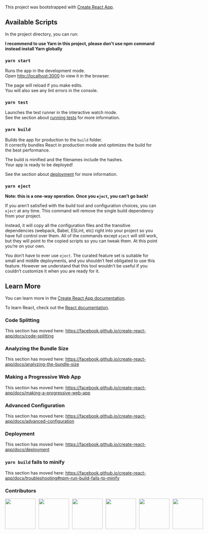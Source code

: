 This project was bootstrapped with [Create React App](https://github.com/facebook/create-react-app).

## Available Scripts

In the project directory, you can run:

**I recommend to use Yarn in this project, please don't use npm command instead install Yarn globally**

### `yarn start`

Runs the app in the development mode.<br />
Open [http://localhost:3000](http://localhost:3000) to view it in the browser.

The page will reload if you make edits.<br />
You will also see any lint errors in the console.

### `yarn test`

Launches the test runner in the interactive watch mode.<br />
See the section about [running tests](https://facebook.github.io/create-react-app/docs/running-tests) for more information.

### `yarn build`

Builds the app for production to the `build` folder.<br />
It correctly bundles React in production mode and optimizes the build for the best performance.

The build is minified and the filenames include the hashes.<br />
Your app is ready to be deployed!

See the section about [deployment](https://facebook.github.io/create-react-app/docs/deployment) for more information.

### `yarn eject`

**Note: this is a one-way operation. Once you `eject`, you can’t go back!**

If you aren’t satisfied with the build tool and configuration choices, you can `eject` at any time. This command will remove the single build dependency from your project.

Instead, it will copy all the configuration files and the transitive dependencies (webpack, Babel, ESLint, etc) right into your project so you have full control over them. All of the commands except `eject` will still work, but they will point to the copied scripts so you can tweak them. At this point you’re on your own.

You don’t have to ever use `eject`. The curated feature set is suitable for small and middle deployments, and you shouldn’t feel obligated to use this feature. However we understand that this tool wouldn’t be useful if you couldn’t customize it when you are ready for it.

## Learn More

You can learn more in the [Create React App documentation](https://facebook.github.io/create-react-app/docs/getting-started).

To learn React, check out the [React documentation](https://reactjs.org/).

### Code Splitting

This section has moved here: https://facebook.github.io/create-react-app/docs/code-splitting

### Analyzing the Bundle Size

This section has moved here: https://facebook.github.io/create-react-app/docs/analyzing-the-bundle-size

### Making a Progressive Web App

This section has moved here: https://facebook.github.io/create-react-app/docs/making-a-progressive-web-app

### Advanced Configuration

This section has moved here: https://facebook.github.io/create-react-app/docs/advanced-configuration

### Deployment

This section has moved here: https://facebook.github.io/create-react-app/docs/deployment

### `yarn build` fails to minify

This section has moved here: https://facebook.github.io/create-react-app/docs/troubleshooting#npm-run-build-fails-to-minify

### Contributors
<div style="display: flex;">
  <a style="margin-right: 10px;" href="https://github.com/kybing-admin">
    <img width="100" height="100" src="https://avatars.githubusercontent.com/kybing-admin?s=150&v=1" />
  </a>
  <a style="margin-right: 10px;" href="https://github.com/amarendhar-kybing">
    <img width="100" height="100" src="https://avatars.githubusercontent.com/amarendhar-kybing?s=150&v=1" />
  </a>
  <a style="margin-right: 10px;" href="https://github.com/anusha-kybing">
    <img width="100" height="100" src="https://avatars.githubusercontent.com/anusha-kybing?s=150&v=1" />
  </a>
  <a style="margin-right: 10px;" href="https://github.com/kalyan-kybing">
    <img width="100" height="100" src="https://avatars.githubusercontent.com/kalyan-kybing?s=150&v=1" />
  </a>
  <a style="margin-right: 10px;" href="https://github.com/saritha-kybing">
    <img width="100" height="100" src="https://avatars.githubusercontent.com/saritha-kybing?s=150&v=1" />
  </a>
  <a style="margin-right: 10px;" href="https://github.com/uday-kybing">
    <img width="100" height="100" src="https://avatars.githubusercontent.com/uday-kybing?s=150&v=1" />
  </a>
</div>
